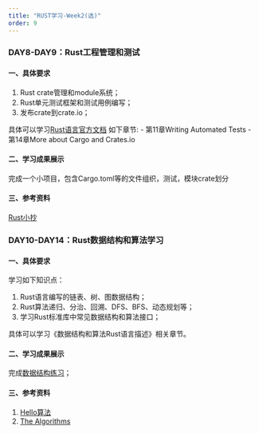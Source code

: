 ```yaml
---
title: "RUST学习-Week2(选)"
order: 9
---
```

### DAY8-DAY9：Rust工程管理和测试

#### 一、具体要求

1. Rust crate管理和module系统；
2. Rust单元测试框架和测试用例编写；
3. 发布crate到crate.io；

具体可以学习[Rust语言官方文档](https://doc.rust-lang.org/book/) 如下章节:
    - 第11章Writing Automated Tests
    - 第14章More about Cargo and Crates.io

#### 二、学习成果展示

完成一个小项目，包含Cargo.toml等的文件组织，测试，模块crate划分

#### 三、**参考资料**

[Rust小抄](https://cheats.rs/)

### DAY10-DAY14：Rust数据结构和算法学习

#### 一、**具体要求**

学习如下知识点：

1. Rust语言编写的链表、树、图数据结构；
2. Rust算法递归、分治、回溯、DFS、BFS、动态规划等；
3. 学习Rust标准库中常见数据结构和算法接口；

具体可以学习《数据结构和算法Rust语言描述》相关章节。

#### 二、**学习成果展示**

完成[数据结构练习](https://gitee.com/ieda-itraining/i-training-rust/tree/master/materials/Rust-Program-Assignment)；

#### 三、**参考资料**

1. [Hello算法](https://github.com/krahets/hello-algo)
2. [The Algorithms](https://github.com/TheAlgorithms/Rust)
